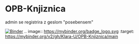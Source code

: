 # OPB-Knjiznica
admin se registrira z geslom "posebensem"

[![Binder](https://mybinder.org/badge_logo.svg)](https://mybinder.org/v2/gh/Klara-U/OPB-Knjiznica/main)
.. image:: https://mybinder.org/badge_logo.svg
 :target: https://mybinder.org/v2/gh/Klara-U/OPB-Knjiznica/main